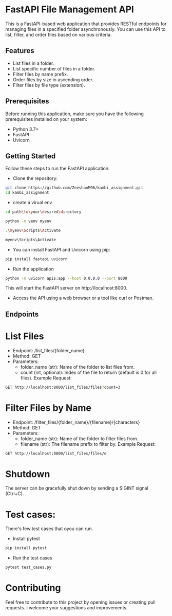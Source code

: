

# FastAPI File Management API

This is a FastAPI-based web application that provides RESTful endpoints for managing files in a specified folder asynchronously. You can use this API to list, filter, and order files based on various criteria.

## Features

- List files in a folder.
- List specific number of files in a folder.
- Filter files by name prefix.
- Order files by size in ascending order.
- Filter files by file type (extension).

## Prerequisites

Before running this application, make sure you have the following prerequisites installed on your system:

- Python 3.7+
- FastAPI
- Uvicorn

## Getting Started
Follow these steps to run the FastAPI application:

- Clone the repository:
```bash
git clone https://github.com/ZeeshanM96/kambi_assignment.git
cd kambi_assignment
```

- create a virual env

```bash
cd path\to\your\desired\directory
```
```bash
python -m venv myenv
```
```bash
.\myenv\Scripts\Activate
```
```bash
myenv\Scripts\Activate
```

- You can install FastAPI and Uvicorn using pip:

```bash
pip install fastapi uvicorn
```

- Run the application
```bash
python -m uvicorn apis:app --host 0.0.0.0 --port 8000
  ```

This will start the FastAPI server on http://localhost:8000.

- Access the API using a web browser or a tool like curl or Postman.
## Endpoints

# List Files
- Endpoint: /list_files/{folder_name}
- Method: GET
- Parameters:
  - folder_name (str): Name of the folder to list files from.
  - count (int, optional): Index of the file to return (default is 0 for all files).
Example Request:
```bash
GET http://localhost:8000/list_files/files?count=3
```
# Filter Files by Name
- Endpoint: /filter_files/{folder_name}/{filename}/{characters}
- Method: GET
- Parameters:
  - folder_name (str): Name of the folder to filter files from.
  - filename (str): The filename prefix to filter by.
Example Request:
```bash
GET http://localhost:8000/list_files/files/e
```

# Shutdown
The server can be gracefully shut down by sending a SIGINT signal (Ctrl+C).

# Test cases:
There's few test cases that oyou can run. 
-  Install pytest
```bash
pip install pytest
```
-  Run the test cases
```bash
pytest test_cases.py
```


# Contributing
Feel free to contribute to this project by opening issues or creating pull requests. I welcome your suggestions and improvements.























